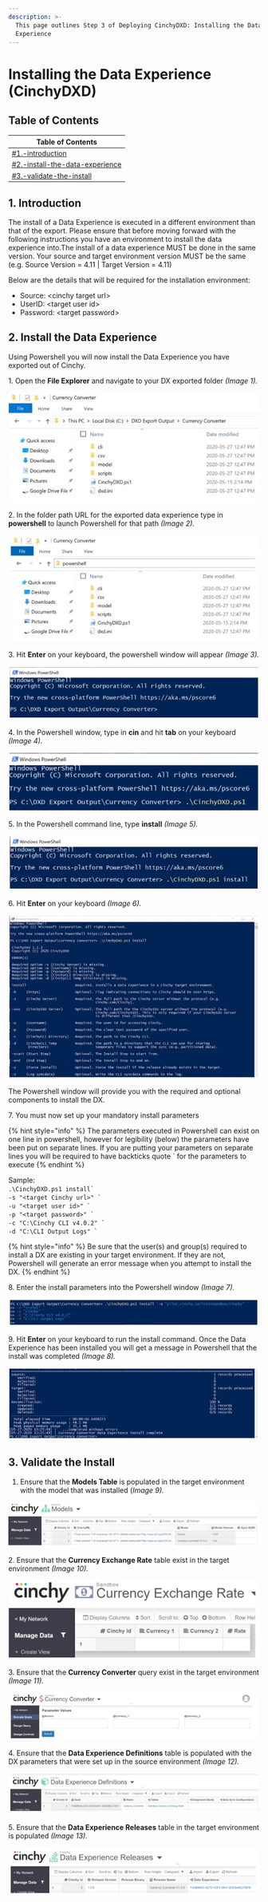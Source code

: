 ```yaml
---
description: >-
  This page outlines Step 3 of Deploying CinchyDXD: Installing the Data
  Experience
---
```


# Installing the Data Experience (CinchyDXD)

## Table of Contents

| Table of Contents                                                                                                       |
| ----------------------------------------------------------------------------------------------------------------------- |
| [#1.-introduction](installing-the-data-experience-cinchydxd.md#1.-introduction "mention")                               |
| [#2.-install-the-data-experience](installing-the-data-experience-cinchydxd.md#2.-install-the-data-experience "mention") |
| [#3.-validate-the-install](installing-the-data-experience-cinchydxd.md#3.-validate-the-install "mention")               |

## 1. Introduction

The install of a Data Experience is executed in a different environment than that of the export. Please ensure that before moving forward with the following instructions you have an environment to install the data experience into.The install of a data experience MUST be done in the same version. Your source and target environment version MUST be the same (e.g. Source Version = 4.11 | Target Version = 4.11)

Below are the details that will be required for the installation environment:

* Source: \<cinchy target url>
* UserID: \<target user id>
* Password: \<target password>

## 2. Install the Data Experience&#x20;

Using Powershell you will now install the Data Experience you have exported out of Cinchy.

1\. Open the **File Explorer** and navigate to your DX exported folder _(Image 1)._

![Image 1: Step 1](<../../../.gitbook/assets/image (340).png>)

2\. In the folder path URL for the exported data experience type in **powershell** to launch Powershell for that path _(Image 2)._

![Image 2: Step 2](<../../../.gitbook/assets/image (440).png>)

3\. Hit **Enter** on your keyboard, the powershell window will appear _(Image 3)._

![Image 3: Step 3](<../../../.gitbook/assets/image (615).png>)

4\. In the Powershell window, type in **cin** and hit **tab** on your keyboard _(Image 4)._

![Image 4: Step 4](<../../../.gitbook/assets/image (590).png>)

5\. In the Powershell command line, type **install** _(Image 5)._

![Image 5: Step 5](<../../../.gitbook/assets/image (377).png>)

6\. Hit **Enter** on your keyboard _(Image 6)._

![Image 6: Step 6](<../../../.gitbook/assets/image (720).png>)

The Powershell window will provide you with the required and optional components to install the DX.

7\. You must now set up your mandatory install parameters

{% hint style="info" %}
The parameters executed in Powershell can exist on one line in powershell, however for legibility (below) the parameters have been put on separate lines.  If you are putting your parameters on separate lines you will be required to have backticks quote \`  for the parameters to execute
{% endhint %}

Sample:\
&#x20;`` .\CinchyDXD.ps1 install` ``\
`` -s "<target Cinchy url>" ` ``\
`` -u "<target user id>" ` ``\
`` -p "<target password>" ` ``\
`` -c "C:\Cinchy CLI v4.0.2" ` ``\
`` -d "C:\CLI Output Logs" ` ``

{% hint style="info" %}
Be sure that the user(s) and group(s) required to install a DX are existing in your target environment.  If they are not, Powershell will generate an error message when you attempt to install the DX.
{% endhint %}

8\. Enter the install parameters into the Powershell window _(Image 7)._

![Image 7: Step 8](<../../../.gitbook/assets/image (251).png>)

9\. Hit **Enter** on your keyboard to run the install command. Once the Data Experience has been installed you will get a message in Powershell that the install was completed _(Image 8)._

![Image 8: Step 9](<../../../.gitbook/assets/image (555).png>)

## 3. Validate the Install

1. Ensure that the **Models Table** is populated in the target environment with the model that was installed (_Image 9)._

![Image 9: Step 1](<../../../.gitbook/assets/image (489).png>)

2\. Ensure that the **Currency Exchange Rate** table exist in the target environment _(Image 10)._

![Image 10: step 2](<../../../.gitbook/assets/image (373).png>)

3\. Ensure that the **Currency Converter** query exist in the target environment _(Image 11)._

![Image 11: Step 3](<../../../.gitbook/assets/image (547).png>)

4\. Ensure that the **Data Experience Definitions** table is populated with the DX parameters that were set up in the source environment _(Image 12)._

![Image 12: Step 4](<../../../.gitbook/assets/image (710).png>)

5\. Ensure that the **Data Experience Releases** table in the target environment is populated _(Image 13)._

![Image 13: Step 5](<../../../.gitbook/assets/image (90).png>)
